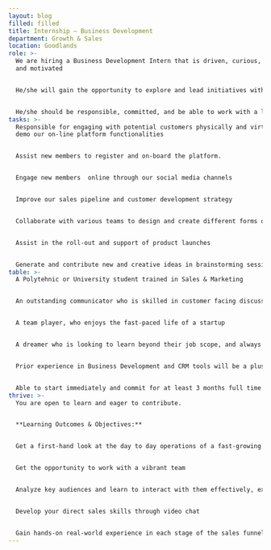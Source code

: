 ```yaml
---
layout: blog
filled: filled
title: Internship – Business Development
department: Growth & Sales
location: Goodlands
role: >-
  We are hiring a Business Development Intern that is driven, curious, creative,
  and motivated


  He/she will gain the opportunity to explore and lead initiatives within the company that will leave a visible impact.


  He/she should be responsible, committed, and be able to work with a level of autonomy and strong customer facing skills.
tasks: >-
  Responsible for engaging with potential customers physically and virtually to
  demo our on-line platform functionalities


  Assist new members to register and on-board the platform.


  Engage new members  online through our social media channels


  Improve our sales pipeline and customer development strategy


  Collaborate with various teams to design and create different forms of marketing collaterals


  Assist in the roll-out and support of product launches


  Generate and contribute new and creative ideas in brainstorming sessions
table: >-
  A Polytehnic or University student trained in Sales & Marketing


  An outstanding communicator who is skilled in customer facing discussions


  A team player, who enjoys the fast-paced life of a startup


  A dreamer who is looking to learn beyond their job scope, and always looking to innovate and suggest new more effective ways to do various tasks


  Prior experience in Business Development and CRM tools will be a plus


  Able to start immediately and commit for at least 3 months full time
thrive: >-
  You are open to learn and eager to contribute.


  **Learning Outcomes & Objectives:**


  Get a first-hand look at the day to day operations of a fast-growing startup


  Get the opportunity to work with a vibrant team


  Analyze key audiences and learn to interact with them effectively, expecially in the Textile & Apparel sector


  Develop your direct sales skills through video chat 


  Gain hands-on real-world experience in each stage of the sales funnel
---
```

